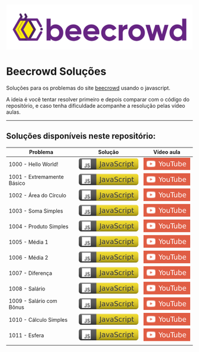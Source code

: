 
![](./img/beecrowd.webp)

# Beecrowd Soluções

Soluções para os problemas do site [beecrowd](https://www.beecrowd.com.br/) usando o javascript.

A ideia é você tentar resolver primeiro e depois comparar com o código do repositório, e caso tenha dificuldade acompanhe a resolução pelas vídeo aulas.

---

## Soluções disponíveis neste repositório:

| Problema |  Solução  |  Vídeo aula |
| --------- | ------ | --------- |
| 1000 - Hello World!  | [![](./img/js-icon.svg)](./problems/1000.js) | [![](./img/youtube-icon.svg)](https://youtu.be/3Sb4VPk4JEI) |
| 1001 - Extremamente Básico | [![](./img/js-icon.svg)](./problems/1001.js) | [![](./img/youtube-icon.svg)](https://youtu.be/6TZlhELLxvo) |
| 1002 - Área do Círculo | [![](./img/js-icon.svg)](./problems/1002.js) | [![](./img/youtube-icon.svg)](https://youtu.be/wH-P7zdNoBQ) |
| 1003 - Soma Simples | [![](./img/js-icon.svg)](./problems/1003.js) | [![](./img/youtube-icon.svg)](https://youtu.be/_5DVSS8WEkg) |
| 1004 - Produto Simples | [![](./img/js-icon.svg)](./problems/1004.js) | [![](./img/youtube-icon.svg)](https://youtu.be/eBuEKiEdL7w) |
| 1005 - Média 1 | [![](./img/js-icon.svg)](./problems/1005.js) | [![](./img/youtube-icon.svg)](https://youtu.be/0jkmXD09b04) |
| 1006 - Média 2 | [![](./img/js-icon.svg)](./problems/1006.js) | [![](./img/youtube-icon.svg)](https://youtu.be/zc2YasEOmlA) |
| 1007 - Diferença | [![](./img/js-icon.svg)](./problems/1007.js) | [![](./img/youtube-icon.svg)](https://youtu.be/jEMFFZM4feA) |
| 1008 - Salário | [![](./img/js-icon.svg)](./problems/1008.js) | [![](./img/youtube-icon.svg)](https://youtu.be/cd1RjqGR9zA) |
| 1009 - Salário com Bônus | [![](./img/js-icon.svg)](./problems/1009.js) | [![](./img/youtube-icon.svg)](https://youtu.be/1TDWabxPZ4M) |
| 1010 - Cálculo Simples | [![](./img/js-icon.svg)](./problems/1010.js) | [![](./img/youtube-icon.svg)](https://youtu.be/ipH7PcyWDaQ) |
| 1011 - Esfera | [![](./img/js-icon.svg)](./problems/1011.js) | [![](./img/youtube-icon.svg)](https://youtu.be/Kwgfx71Nl_E) |
||||
